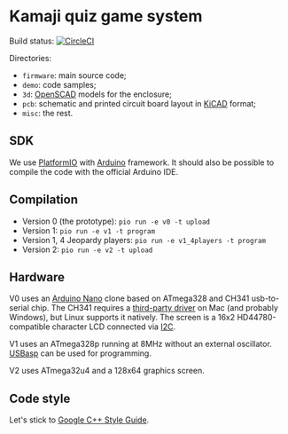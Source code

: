 # Kamaji quiz game system

Build status: [![CircleCI](https://circleci.com/gh/iley/kamaji.svg?style=svg)](https://circleci.com/gh/iley/kamaji)

Directories:

* `firmware`: main source code;
* `demo`: code samples;
* `3d`: [OpenSCAD](http://www.openscad.org/) models for the enclosure;
* `pcb`: schematic and printed circuit board layout in [KiCAD](http://kicad-pcb.org/) format;
* `misc`: the rest.

## SDK

We use [PlatformIO](http://platformio.org) with
[Arduino](http://platformio.org/frameworks/arduino) framework. It should also
be possible to compile the code with the official Arduino IDE.

## Compilation

* Version 0 (the prototype): `pio run -e v0 -t upload`
* Version 1: `pio run -e v1 -t program`
* Version 1, 4 Jeopardy players: `pio run -e v1_4players -t program`
* Version 2: `pio run -e v2 -t upload`

## Hardware

V0 uses an [Arduino Nano](https://store.arduino.cc/arduino-nano) clone based on
ATmega328 and CH341 usb-to-serial chip. The CH341 requires a [third-party
driver](https://blog.sengotta.net/signed-mac-os-driver-for-winchiphead-ch340-serial-bridge/)
on Mac (and probably Windows), but Linux supports it natively. The screen is a
16x2 HD44780-compatible character LCD connected via
[I2C](https://en.wikipedia.org/wiki/I%C2%B2C).

V1 uses an ATmega328p running at 8MHz without an external oscillator.
[USBasp](http://www.fischl.de/usbasp/) can be used for programming.

V2 uses ATmega32u4 and a 128x64 graphics screen.


## Code style

Let's stick to [Google C++ Style Guide](https://google.github.io/styleguide/cppguide.html).
